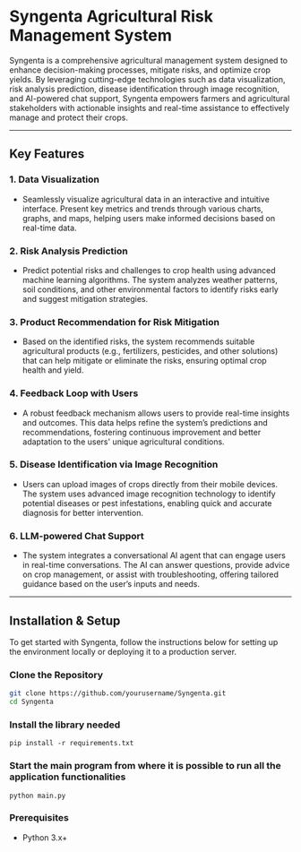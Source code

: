 # Syngenta Agricultural Risk Management System

Syngenta is a comprehensive agricultural management system designed to enhance decision-making processes, mitigate risks, and optimize crop yields. By leveraging cutting-edge technologies such as data visualization, risk analysis prediction, disease identification through image recognition, and AI-powered chat support, Syngenta empowers farmers and agricultural stakeholders with actionable insights and real-time assistance to effectively manage and protect their crops.

---

## Key Features

### 1. **Data Visualization**
   - Seamlessly visualize agricultural data in an interactive and intuitive interface. Present key metrics and trends through various charts, graphs, and maps, helping users make informed decisions based on real-time data.

### 2. **Risk Analysis Prediction**
   - Predict potential risks and challenges to crop health using advanced machine learning algorithms. The system analyzes weather patterns, soil conditions, and other environmental factors to identify risks early and suggest mitigation strategies.

### 3. **Product Recommendation for Risk Mitigation**
   - Based on the identified risks, the system recommends suitable agricultural products (e.g., fertilizers, pesticides, and other solutions) that can help mitigate or eliminate the risks, ensuring optimal crop health and yield.

### 4. **Feedback Loop with Users**
   - A robust feedback mechanism allows users to provide real-time insights and outcomes. This data helps refine the system’s predictions and recommendations, fostering continuous improvement and better adaptation to the users' unique agricultural conditions.

### 5. **Disease Identification via Image Recognition**
   - Users can upload images of crops directly from their mobile devices. The system uses advanced image recognition technology to identify potential diseases or pest infestations, enabling quick and accurate diagnosis for better intervention.

### 6. **LLM-powered Chat Support**
   - The system integrates a conversational AI agent that can engage users in real-time conversations. The AI can answer questions, provide advice on crop management, or assist with troubleshooting, offering tailored guidance based on the user’s inputs and needs.

---

## Installation & Setup

To get started with Syngenta, follow the instructions below for setting up the environment locally or deploying it to a production server.


### Clone the Repository

```bash
git clone https://github.com/yourusername/Syngenta.git
cd Syngenta
```
### Install the library needed
```
pip install -r requirements.txt
```
### Start the main program from where it is possible to run all the application functionalities
```
python main.py
```

### Prerequisites
- Python 3.x+

